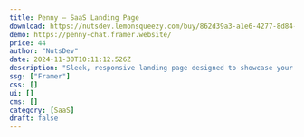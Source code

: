 ```yaml
---
title: Penny — SaaS Landing Page
download: https://nutsdev.lemonsqueezy.com/buy/862d39a3-a1e6-4277-8d84-29663dfc5a05?aff=YGGpO5
demo: https://penny-chat.framer.website/
price: 44
author: "NutsDev"
date: 2024-11-30T10:11:12.526Z
description: "Sleek, responsive landing page designed to showcase your AI chatbot’s features and capture leads. With a modern layout, easy customization, and optimized for conversions, it’s ideal for launching AI-driven solutions."
ssg: ["Framer"]
css: []
ui: []
cms: []
category: [SaaS]
draft: false
---
```

